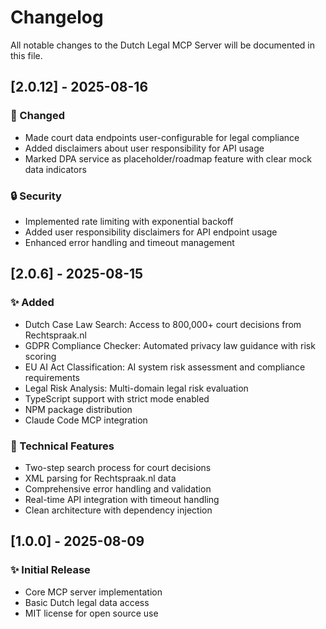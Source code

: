 # Changelog

All notable changes to the Dutch Legal MCP Server will be documented in this file.

## [2.0.12] - 2025-08-16

### 🔧 Changed
- Made court data endpoints user-configurable for legal compliance
- Added disclaimers about user responsibility for API usage
- Marked DPA service as placeholder/roadmap feature with clear mock data indicators

### 🔒 Security
- Implemented rate limiting with exponential backoff
- Added user responsibility disclaimers for API endpoint usage
- Enhanced error handling and timeout management

## [2.0.6] - 2025-08-15

### ✨ Added
- Dutch Case Law Search: Access to 800,000+ court decisions from Rechtspraak.nl
- GDPR Compliance Checker: Automated privacy law guidance with risk scoring
- EU AI Act Classification: AI system risk assessment and compliance requirements
- Legal Risk Analysis: Multi-domain legal risk evaluation
- TypeScript support with strict mode enabled
- NPM package distribution
- Claude Code MCP integration

### 🔧 Technical Features
- Two-step search process for court decisions
- XML parsing for Rechtspraak.nl data
- Comprehensive error handling and validation
- Real-time API integration with timeout handling
- Clean architecture with dependency injection

## [1.0.0] - 2025-08-09

### ✨ Initial Release
- Core MCP server implementation
- Basic Dutch legal data access
- MIT license for open source use